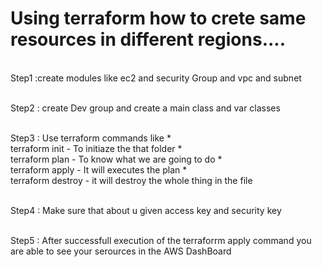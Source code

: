 # Using terraform how to crete same resources in different regions....

<br>Step1 :create modules like ec2 and security Group and  vpc and subnet<br>

<br>Step2 : create Dev group and create a main class and var classes <br>

<br>Step3 : Use terraform commands like 
  *<br> terraform init  -  To initiaze the that folder
  *<br> terraform plan  - To know what we are going to do
  *<br> terraform apply - It will executes the plan
  *<br> terraform destroy - it will destroy the whole thing  in the file 

<br>Step4 : Make sure that about u given access key and security key <br>

<br>Step5 : After successfull execution of the  terraforrm apply command you are able to see your serources in the AWS DashBoard <br>

 







